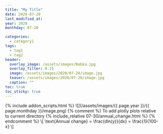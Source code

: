 ```yaml
---
title: "My Title"
date: 2020-07-20
last_modified_at:
year: 2020
monthday: 07-20

categories:
  - category1
tags:
  - tag1
  - tag2
header:
  overlay_image: /assets/images/Babka.jpg
  overlay_filter: 0.15
  image: /assets/images/2020/07-20/image.jpg
  teaser: /assets/images/2020/07-20/image.jpg
  caption: ""
toc: true
toc_sticky: true
---
```

{% include addon_scripts.html %}
![](/assets/images/{{ page.year }}/{{ page.monthday }}/image.png)
{% comment %}
To add plotly plots relative to current directory
{% include_relative 07-30/annual_change.html %}
{% endcomment %}
\\[ \text{Annual change} = \frac{dln(y)}{dx} = \frac{1}{100-x} \\]
